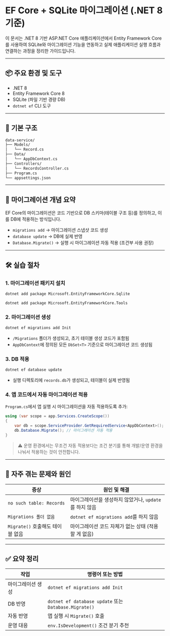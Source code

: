 # EF Core + SQLite 마이그레이션 (.NET 8 기준)

이 문서는 .NET 8 기반 ASP.NET Core 애플리케이션에서 Entity Framework Core를 사용하여 SQLite와 마이그레이션 기능을 연동하고 실제 애플리케이션 실행 흐름과 연결하는 과정을 정리한 가이드입니다.

---

## 📦 주요 환경 및 도구

- .NET 8
- Entity Framework Core 8
- SQLite (파일 기반 경량 DB)
- `dotnet ef` CLI 도구

---

## 🧱 기본 구조

```bash
data-service/
├── Models/
│   └── Record.cs
├── Data/
│   └── AppDbContext.cs
├── Controllers/
│   └── RecordsController.cs
├── Program.cs
└── appsettings.json
```

---

## 📌 마이그레이션 개념 요약

EF Core의 마이그레이션은 코드 기반으로 DB 스키마(테이블 구조 등)를 정의하고, 이를 DB에 적용하는 방식입니다.

- `migrations add` → 마이그레이션 스냅샷 코드 생성
- `database update` → DB에 실제 반영
- `Database.Migrate()` → 실행 시 마이그레이션 자동 적용 (조건부 사용 권장)

---

## 🛠️ 실습 절차

### 1. 마이그레이션 패키지 설치

```bash
dotnet add package Microsoft.EntityFrameworkCore.Sqlite

dotnet add package Microsoft.EntityFrameworkCore.Tools
```

### 2. 마이그레이션 생성

```bash
dotnet ef migrations add Init
```

- `/Migrations` 폴더가 생성되고, 초기 테이블 생성 코드가 포함됨
- `AppDbContext`에 정의된 모든 `DbSet<T>` 기준으로 마이그레이션 코드 생성됨

### 3. DB 적용

```bash
dotnet ef database update
```

- 실행 디렉토리에 `records.db`가 생성되고, 테이블이 실제 반영됨

### 4. 앱 코드에서 자동 마이그레이션 적용

`Program.cs`에서 앱 실행 시 마이그레이션을 자동 적용하도록 추가:

```csharp
using (var scope = app.Services.CreateScope())
{
    var db = scope.ServiceProvider.GetRequiredService<AppDbContext>();
    db.Database.Migrate(); // 마이그레이션 자동 적용
}
```

> ⚠ 운영 환경에서는 무조건 자동 적용보다는 조건 분기를 통해 개발/운영 환경을 나눠서 적용하는 것이 안전합니다.

---

## 🧪 자주 겪는 문제와 원인

| 증상                             | 원인 및 해결                                           |
| -------------------------------- | ------------------------------------------------------ |
| `no such table: Records`         | 마이그레이션을 생성하지 않았거나, `update`를 하지 않음 |
| `Migrations 폴더 없음`           | `dotnet ef migrations add`를 하지 않음                 |
| `Migrate()` 호출해도 테이블 없음 | 마이그레이션 코드 자체가 없는 상태 (적용할 게 없음)    |

---

## ✅ 요약 정리

| 작업              | 명령어 또는 방법                                      |
| ----------------- | ----------------------------------------------------- |
| 마이그레이션 생성 | `dotnet ef migrations add Init`                       |
| DB 반영           | `dotnet ef database update` 또는 `Database.Migrate()` |
| 자동 반영         | 앱 실행 시 `Migrate()` 호출                           |
| 운영 대응         | `env.IsDevelopment()` 조건 분기 추천                  |

